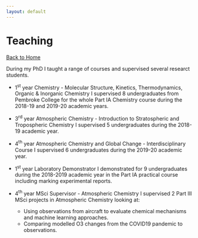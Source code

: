 ```yaml
---
layout: default
---
```


# Teaching

[Back to Home](./)

During my PhD I taught a range of courses and supervised several researct students. 

- 1<sup>st</sup> year Chemistry - Molecular Structure, Kinetics, Thermodynamics, Organic & Inorganic Chemistry
I supervised 8 undergraduates from Pembroke College for the whole Part IA Chemistry course during the 2018-19 and 2019-20 academic years.

- 3<sup>rd</sup> year Atmospheric Chemistry - Introduction to Stratospheric and Tropospheric Chemistry
I supervised 5 undergraduates during the 2018-19 academic year.

- 4<sup>th</sup>  year Atmospheric Chemistry and Global Change - Interdisciplinary Course
I supervised 6 undergraduates during the 2019-20 academic year.

- 1<sup>st</sup> year Laboratory Demonstrator
I demonstrated for 9 undergraduates during the 2018-2019 academic year in the Part IA practical course including marking experimental reports.

- 4<sup>th</sup> year MSci Supervisor - Atmospheric Chemistry
I supervised 2 Part III MSci projects in Atmospheric Chemistry looking at:
  * Using observations from aircraft to evaluate chemical mechanisms and machine learning approaches. 
  * Comparing modelled O3 changes from the COVID19 pandemic to observations.
